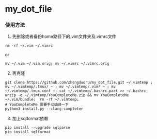  # my_dot_file
 ### 使用方法
 1. 先删除或者备份home路径下的.vim文件夹及.vimrc文件
 ```
 rm -rf ~/.vim ~/.vimrc
 ```
 or
 ```
 mv ~/.vim ~/.vim.orig; mv ~/.vimrc ~/.vimrc.orig
 ```
 2. 再克隆
  ```
 git clone https://github.com/zhengduoru/my_dot_file.git ~/.vimtemp ; mv ~/.vimtemp/.tmux/ ~ ; mv ~/.vimtemp/.vim* ~ ; mv ~/.vimtemp/.tmux.conf ~; cat ~/.vimtemp/.bashrc.part >> ~/.bashrc; unzip -q ~/.vimtemp/YouCompleteMe.zip && mv YouCompleteMe ~/.vim/bundle;  rm -rf ~/.vimtemp; 
 # YouCompleteMe 需要手动编译一下
 python3 install.py --clang-completer
 ```
 
 3. 加上sqlformat依赖
 ```
 pip install --upgrade sqlparse
 pip install sqlformat
 ```
